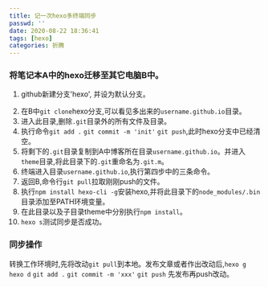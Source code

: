```yaml
---
title: 记一次hexo多终端同步
passwd: ''
date: 2020-08-22 18:36:41
tags: [hexo]
categories: 折腾
---
```

### 将笔记本A中的hexo迁移至其它电脑B中。
1. github新建分支'hexo', 并设为默认分支。
<!-- more -->
2. 在B中`git clone`hexo分支,可以看见多出来的`username.github.io`目录。
3. 进入此目录,删除`.git`目录外的所有文件及目录。
4. 执行命令`git add .` `git commit -m 'init'` `git push`,此时hexo分支中已经清空。
5. 将剩下的`.git`目录复制到A中博客所在目录`username.github.io`。并进入`theme`目录,将此目录下的`.git`重命名为`.git.m`。
6. 终端进入目录`username.github.io`,执行第四步中的三条命令。
7. 返回B,命令行`git pull`拉取刚刚push的文件。
8. 执行`npm install hexo-cli -g`安装hexo,并将此目录下的`node_modules/.bin`目录添加至PATH环境变量。
9. 在此目录以及子目录theme中分别执行`npm install`。
10. `hexo s`测试同步是否成功。  

### 同步操作
转换工作环境时,先将改动`git pull`到本地。发布文章或者作出改动后,`hexo g` `hexo d` `git add .` `git commit -m 'xxx'` `git push` 先发布再push改动。